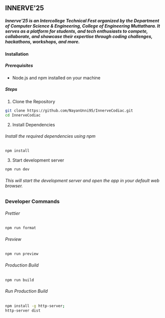 ## INNERVE'25

##### Innerve'25 is an Intercollege Technical Fest organized by the Department of Computer Science & Engineering, College of Engineering Muttathara. It serves as a platform for students, and tech enthusiasts to compete, collaborate, and showcase their expertise through coding challenges, hackathons, workshops, and more.

#### Installation

##### Prerequisites

- Node.js and npm installed on your machine

##### Steps

1. Clone the Repository

```bash
git clone https://github.com/NayanUnni95/InnerveCodiac.git
cd InnerveCodiac
```

2. Install Dependencies

###### Install the required dependencies using npm

```bash
npm install
```

3. Start development server

```bash
npm run dev
```

###### This will start the development server and open the app in your default web browser.

### Developer Commands

###### Prettier

```bash
npm run format
```

###### Preview

```bash
npm run preview
```

###### Production Build

```bash
npm run build
```

###### Run Production Build

```bash
npm install -g http-server;
http-server dist
```
